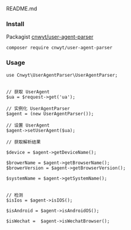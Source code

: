 README.md


### Install

Packagist [cnwyt/user-agent-parser](https://packagist.org/packages/cnwyt/user-agent-parser)

```
composer require cnwyt/user-agent-parser
```

### Usage

```
use Cnwyt\UserAgentParser\UserAgentParser;


// 获取 UserAgent
$ua = $request->get('ua');

// 实例化 UserAgentParser
$agent = (new UserAgentParser());

// 设置 UserAgent
$agent->setUserAgent($ua);

// 获取解析结果

$device = $agent->getDeviceName();

$browerName = $agent->getBrowserName();
$browerVersion = $agent->getBrowserVersion();

$systemName = $agent->getSystemName();


// 检测
$isIos = $agent->isIOS();

$isAndroid = $agent->isAndroidOS();

$isWechat =  $agent->isWechatBrowser();
```

